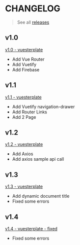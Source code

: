 # CHANGELOG
> See all [releases](https://github.com/hnhtag/vuesterplate/releases)

## v1.0
[v1.0 - vuesterplate](https://github.com/hnhtag/vuesterplate/releases/tag/v1.0)

- Add Vue Router
- Add Vuetify
- Add Firebase

## v1.1
[v1.1 - vuesterplate](https://github.com/hnhtag/vuesterplate/releases/tag/v1.1)

- Add Vuetify navigation-drawer
- Add Router Links
- Add 2 Page

## v1.2
[v1.2 - vuesterplate](https://github.com/hnhtag/vuesterplate/releases/tag/v1.2)

- Add Axios
- Add axios sample api call

## v1.3
[v1.3 - vuesterplate](https://github.com/hnhtag/vuesterplate/releases/tag/v1.3)

- Add dynamic document title
- Fixed some errors

## v1.4
[v1.4 - vuesterplate - fixed](https://github.com/hnhtag/vuesterplate/releases/tag/v1.4-fixed)

- Fixed some errors
